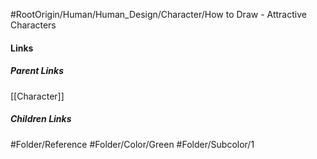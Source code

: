#RootOrigin/Human/Human_Design/Character/How to Draw - Attractive Characters
#### Links
##### Parent Links
[[Character]]
##### Children Links
#Folder/Reference
#Folder/Color/Green
#Folder/Subcolor/1
